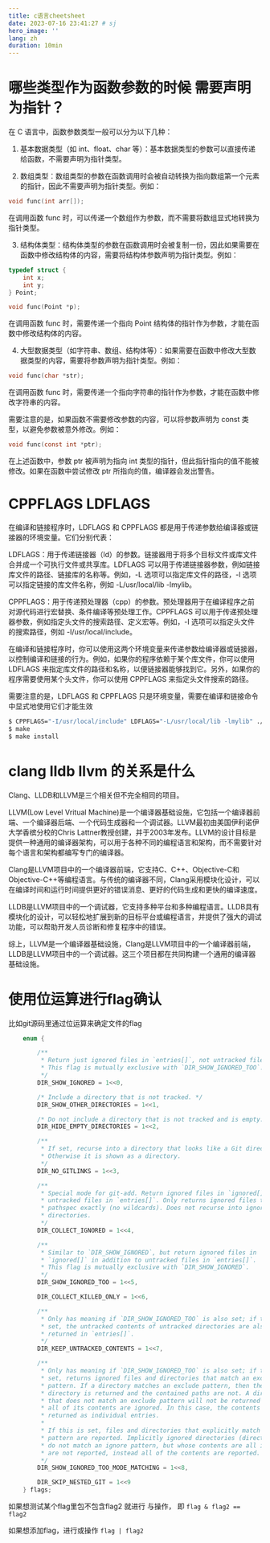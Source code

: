 ```yaml
---
title: c语言cheetsheet
date: 2023-07-16 23:41:27 # sj
hero_image: ''
lang: zh
duration: 10min
---
```


# 哪些类型作为函数参数的时候 需要声明为指针？

在 C 语言中，函数参数类型一般可以分为以下几种：

1. 基本数据类型（如 int、float、char 等）：基本数据类型的参数可以直接传递给函数，不需要声明为指针类型。

2. 数组类型：数组类型的参数在函数调用时会被自动转换为指向数组第一个元素的指针，因此不需要声明为指针类型。例如：
```c
void func(int arr[]);
```
在调用函数 func 时，可以传递一个数组作为参数，而不需要将数组显式地转换为指针类型。

3. 结构体类型：结构体类型的参数在函数调用时会被复制一份，因此如果需要在函数中修改结构体的内容，需要将结构体参数声明为指针类型。例如：
```c
typedef struct {
    int x;
    int y;
} Point;

void func(Point *p);
```
在调用函数 func 时，需要传递一个指向 Point 结构体的指针作为参数，才能在函数中修改结构体的内容。

4. 大型数据类型（如字符串、数组、结构体等）：如果需要在函数中修改大型数据类型的内容，需要将参数声明为指针类型。例如：
```c
void func(char *str);
```
在调用函数 func 时，需要传递一个指向字符串的指针作为参数，才能在函数中修改字符串的内容。

需要注意的是，如果函数不需要修改参数的内容，可以将参数声明为 const 类型，以避免参数被意外修改。例如：
```c
void func(const int *ptr);
```
在上述函数中，参数 ptr 被声明为指向 int 类型的指针，但此指针指向的值不能被修改。如果在函数中尝试修改 ptr 所指向的值，编译器会发出警告。


# CPPFLAGS LDFLAGS

在编译和链接程序时，LDFLAGS 和 CPPFLAGS 都是用于传递参数给编译器或链接器的环境变量。它们分别代表：

LDFLAGS：用于传递链接器（ld）的参数。链接器用于将多个目标文件或库文件合并成一个可执行文件或共享库。LDFLAGS 可以用于传递链接器参数，例如链接库文件的路径、链接库的名称等。例如，-L 选项可以指定库文件的路径，-l 选项可以指定链接的库文件名称，例如 -L/usr/local/lib -lmylib。

CPPFLAGS：用于传递预处理器（cpp）的参数。预处理器用于在编译程序之前对源代码进行宏替换、条件编译等预处理工作。CPPFLAGS 可以用于传递预处理器参数，例如指定头文件的搜索路径、定义宏等。例如，-I 选项可以指定头文件的搜索路径，例如 -I/usr/local/include。

在编译和链接程序时，你可以使用这两个环境变量来传递参数给编译器或链接器，以控制编译和链接的行为。例如，如果你的程序依赖于某个库文件，你可以使用 LDFLAGS 来指定库文件的路径和名称，以便链接器能够找到它。另外，如果你的程序需要使用某个头文件，你可以使用 CPPFLAGS 来指定头文件搜索的路径。

需要注意的是，LDFLAGS 和 CPPFLAGS 只是环境变量，需要在编译和链接命令中显式地使用它们才能生效

```bash
$ CPPFLAGS="-I/usr/local/include" LDFLAGS="-L/usr/local/lib -lmylib" ./configure
$ make
$ make install

```

# clang lldb llvm 的关系是什么
Clang、LLDB和LLVM是三个相关但不完全相同的项目。

LLVM(Low Level Vritual Machine)是一个编译器基础设施，它包括一个编译器前端、一个编译器后端、一个代码生成器和一个调试器。LLVM最初由美国伊利诺伊大学香槟分校的Chris Lattner教授创建，并于2003年发布。LLVM的设计目标是提供一种通用的编译器架构，可以用于各种不同的编程语言和架构，而不需要针对每个语言和架构都编写专门的编译器。

Clang是LLVM项目中的一个编译器前端，它支持C、C++、Objective-C和Objective-C++等编程语言。与传统的编译器不同，Clang采用模块化设计，可以在编译时间和运行时间提供更好的错误消息、更好的代码生成和更快的编译速度。

LLDB是LLVM项目中的一个调试器，它支持多种平台和多种编程语言。LLDB具有模块化的设计，可以轻松地扩展到新的目标平台或编程语言，并提供了强大的调试功能，可以帮助开发人员诊断和修复程序中的错误。

综上，LLVM是一个编译器基础设施，Clang是LLVM项目中的一个编译器前端，LLDB是LLVM项目中的一个调试器。这三个项目都在共同构建一个通用的编译器基础设施。

# 使用位运算进行flag确认
比如git源码里通过位运算来确定文件的flag
```c
	enum {

		/**
		 * Return just ignored files in `entries[]`, not untracked files.
		 * This flag is mutually exclusive with `DIR_SHOW_IGNORED_TOO`.
		 */
		DIR_SHOW_IGNORED = 1<<0,

		/* Include a directory that is not tracked. */
		DIR_SHOW_OTHER_DIRECTORIES = 1<<1,

		/* Do not include a directory that is not tracked and is empty. */
		DIR_HIDE_EMPTY_DIRECTORIES = 1<<2,

		/**
		 * If set, recurse into a directory that looks like a Git directory.
		 * Otherwise it is shown as a directory.
		 */
		DIR_NO_GITLINKS = 1<<3,

		/**
		 * Special mode for git-add. Return ignored files in `ignored[]` and
		 * untracked files in `entries[]`. Only returns ignored files that match
		 * pathspec exactly (no wildcards). Does not recurse into ignored
		 * directories.
		 */
		DIR_COLLECT_IGNORED = 1<<4,

		/**
		 * Similar to `DIR_SHOW_IGNORED`, but return ignored files in
		 * `ignored[]` in addition to untracked files in `entries[]`.
		 * This flag is mutually exclusive with `DIR_SHOW_IGNORED`.
		 */
		DIR_SHOW_IGNORED_TOO = 1<<5,

		DIR_COLLECT_KILLED_ONLY = 1<<6,

		/**
		 * Only has meaning if `DIR_SHOW_IGNORED_TOO` is also set; if this is
		 * set, the untracked contents of untracked directories are also
		 * returned in `entries[]`.
		 */
		DIR_KEEP_UNTRACKED_CONTENTS = 1<<7,

		/**
		 * Only has meaning if `DIR_SHOW_IGNORED_TOO` is also set; if this is
		 * set, returns ignored files and directories that match an exclude
		 * pattern. If a directory matches an exclude pattern, then the
		 * directory is returned and the contained paths are not. A directory
		 * that does not match an exclude pattern will not be returned even if
		 * all of its contents are ignored. In this case, the contents are
		 * returned as individual entries.
		 *
		 * If this is set, files and directories that explicitly match an ignore
		 * pattern are reported. Implicitly ignored directories (directories that
		 * do not match an ignore pattern, but whose contents are all ignored)
		 * are not reported, instead all of the contents are reported.
		 */
		DIR_SHOW_IGNORED_TOO_MODE_MATCHING = 1<<8,

		DIR_SKIP_NESTED_GIT = 1<<9
	} flags;
```

如果想测试某个flag里包不包含flag2 就进行 与操作， 即
`flag & flag2 == flag2`

如果想添加flag，进行或操作
`flag | flag2`